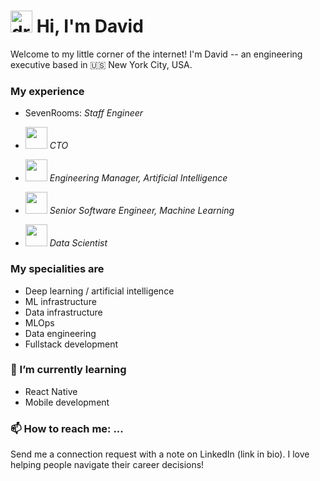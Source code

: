 # <img src="https://user-images.githubusercontent.com/31248023/124340302-2cdf5f80-db82-11eb-8b06-3111d043cc96.gif" alt="drawing" width="35"/> Hi, I'm David

Welcome to my little corner of the internet! I'm David -- an engineering executive based in 🇺🇸 New York City, USA.

### My experience
- SevenRooms: _Staff Engineer_
- <img src="https://user-images.githubusercontent.com/31248023/143719140-a2a346ca-9303-48b6-be46-e685033591d3.png" width="35"/> _CTO_

- <img src="https://user-images.githubusercontent.com/31248023/124340612-61ecb180-db84-11eb-86df-260143f9b09b.png" width="35"/> _Engineering Manager, Artificial Intelligence_

- <img src="https://user-images.githubusercontent.com/31248023/124340612-61ecb180-db84-11eb-86df-260143f9b09b.png" width="35"/> _Senior Software Engineer, Machine Learning_

- <img src="https://user-images.githubusercontent.com/31248023/124340682-fb1bc800-db84-11eb-94ca-1d5d941b3ef5.png" width="35"/> _Data Scientist_


### My specialities are
- Deep learning / artificial intelligence
- ML infrastructure
- Data infrastructure
- MLOps
- Data engineering
- Fullstack development

### 🌱 I’m currently learning

- React Native
- Mobile development


### 📫 How to reach me: ...

Send me a connection request with a note on LinkedIn (link in bio). I love helping people navigate their career decisions!


